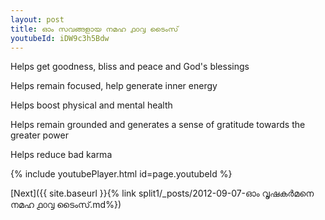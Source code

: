 ```yaml
---
layout: post
title: ഓം സവങ്ങളായ നമഹ ൧൦൮ ടൈംസ്
youtubeId: iDW9c3h5Bdw
---
```

 
 
Helps get goodness, bliss and peace and God's blessings
 
Helps remain focused, help generate inner energy 
 
Helps boost physical and mental health 
 
Helps remain grounded and generates a sense of gratitude towards the greater power 
 
Helps reduce bad karma
 
 
 
 


{% include youtubePlayer.html id=page.youtubeId %}
 
[Next]({{ site.baseurl }}{% link  split1/_posts/2012-09-07-ഓം വൃഷകർമനെ നമഹ ൧൦൮ ടൈംസ്.md%})
 
